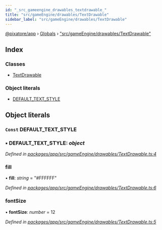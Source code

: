```yaml
---
id: "_src_gameengine_drawables_textdrawable_"
title: "src/gameEngine/drawables/TextDrawable"
sidebar_label: "src/gameEngine/drawables/TextDrawable"
---
```


[@pixatore/app](../index.md) › [Globals](../globals.md) › ["src/gameEngine/drawables/TextDrawable"](_src_gameengine_drawables_textdrawable_.md)

## Index

### Classes

* [TextDrawable](../classes/_src_gameengine_drawables_textdrawable_.textdrawable.md)

### Object literals

* [DEFAULT_TEXT_STYLE](_src_gameengine_drawables_textdrawable_.md#const-default_text_style)

## Object literals

### `Const` DEFAULT_TEXT_STYLE

### ▪ **DEFAULT_TEXT_STYLE**: *object*

*Defined in [packages/app/src/gameEngine/drawables/TextDrawable.ts:4](https://github.com/will-hart/pixatore/blob/9f2e114/packages/app/src/gameEngine/drawables/TextDrawable.ts#L4)*

###  fill

• **fill**: *string* = "#FFFFFF"

*Defined in [packages/app/src/gameEngine/drawables/TextDrawable.ts:6](https://github.com/will-hart/pixatore/blob/9f2e114/packages/app/src/gameEngine/drawables/TextDrawable.ts#L6)*

###  fontSize

• **fontSize**: *number* = 12

*Defined in [packages/app/src/gameEngine/drawables/TextDrawable.ts:5](https://github.com/will-hart/pixatore/blob/9f2e114/packages/app/src/gameEngine/drawables/TextDrawable.ts#L5)*
